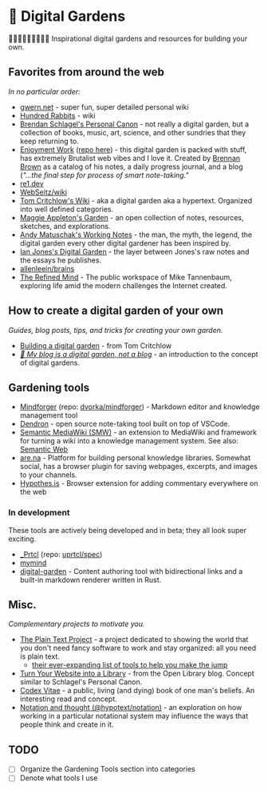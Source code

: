 # 🌿 Digital Gardens
🌻🌼🌺🌷🌿🍄🍄🌳🌱 Inspirational digital gardens and resources for building your own.

## Favorites from around the web
_In no particular order:_

- [gwern.net](https://www.gwern.net/index) - super fun, super detailed personal wiki
- [Hundred Rabbits](https://100r.co/site/home.html) - wiki
- [Brendan Schlagel's Personal Canon](https://www.brendanschlagel.com/canon/) - not really a digital garden, but a collection of books, music, art, science, and other sundries that they keep returning to.
- [Enjoyment Work](https://enjoyment-work.netlify.app/) ([repo here](https://github.com/brennanbrown/enjoyment-work)) - this digital garden is packed with stuff, has extremely Brutalist web vibes and I love it. Created by [Brennan Brown](https://github.com/brennanbrown) as a catalog of his notes, a daily progress journal, and a blog (_"...the final step for process of smart note-taking."_
- [re1.dev](https://re1.dev/wiki/)
- [WebSeitz/wiki](https://web.archive.org/web/20200525141016/http://webseitz.fluxent.com/wiki/FrontPage)
- [Tom Critchlow's Wiki](https://tomcritchlow.com/wiki) - aka a digital garden aka a hypertext. Organized into well defined categories.
- [Maggie Appleton's Garden](https://maggieappleton.com/garden) - an open collection of notes, resources, sketches, and explorations.
- [Andy Matuschak's Working Notes](https://notes.andymatuschak.org/About_these_notes) - the man, the myth, the legend, the digital garden every other digital gardener has been inspired by.
- [Ian Jones's Digital Garden](https://www.ianjones.us/digital-garden) - the layer between Jones's raw notes and the essays he publishes.
- [allenleein/brains](https://github.com/allenleein/brains)
- [The Refined Mind](https://refinedmind.co/) - The public workspace of Mike Tannenbaum, exploring life amid the modern challenges the Internet created.

## How to create a digital garden of your own
_Guides, blog posts, tips, and tricks for creating your own garden._

- [Building a digital garden](https://tomcritchlow.com/2019/02/17/building-digital-garden/) - from Tom Critchlow
- [_🌱 My blog is a digital garden, not a blog_](https://joelhooks.com/digital-garden) - an introduction to the concept of digital gardens.

## Gardening tools
- [Mindforger](https://www.mindforger.com/) (repo: [dvorka/mindforger](https://github.com/dvorka/mindforger)) - Markdown editor and knowledge management tool
- [Dendron](https://dendron.so/) - open source note-taking tool built on top of VSCode.
- [Semantic MediaWiki (SMW)](https://www.semantic-mediawiki.org/wiki/Semantic_MediaWiki) - an extension to MediaWiki and framework for turning a wiki into a knowledge management system. See also: [Semantic Web](https://www.semantic-mediawiki.org/wiki/Special:MyLanguage/Semantic_Web)
- [are.na](https://are.na/) - Platform for building personal knowledge libraries. Somewhat social, has a browser plugin for saving webpages, excerpts, and images to your channels.
- [Hypothes.is](https://web.hypothes.is/) - Browser extension for adding commentary everywhere on the web

### In development
These tools are actively being developed and in beta; they all look super exciting.

- [\_Prtcl](https://www.uprtcl.io/) (repo: [uprtcl/spec](https://github.com/uprtcl/spec))
- [mymind](https://mymind.com/)
- [digital-garden](https://github.com/rust-adventure/digital-garden) - Content authoring tool with bidirectional links and a built-in markdown renderer written in Rust.

## Misc.
_Complementary projects to motivate you._

- [The Plain Text Project](https://plaintextproject.online/index.html) - a project dedicated to showing the world that you don't need fancy software to work and stay organized: all you need is plain text.
  - [their ever-expanding list of tools to help you make the jump](https://plaintextproject.online/tools.html)
- [Turn Your Website into a Library](https://blog.openlibrary.org/2018/05/06/turn-your-website-into-a-library/) - from the Open Library blog. Concept similar to Schlagel's Personal Canon.
- [Codex Vitae](https://paper.dropbox.com/doc/Codex-Vitae-rRJ8akyi4ky4Sdc8CQscV) - a public, living (and dying) book of one man's beliefs. An interesting read and concept.
- [Notation and thought (@hypotext/notation)](https://github.com/hypotext/notation) - an exploration on how working in a particular notational system may influence the ways that people think and create in it.

## TODO
- [ ] Organize the Gardening Tools section into categories
- [ ] Denote what tools I use
